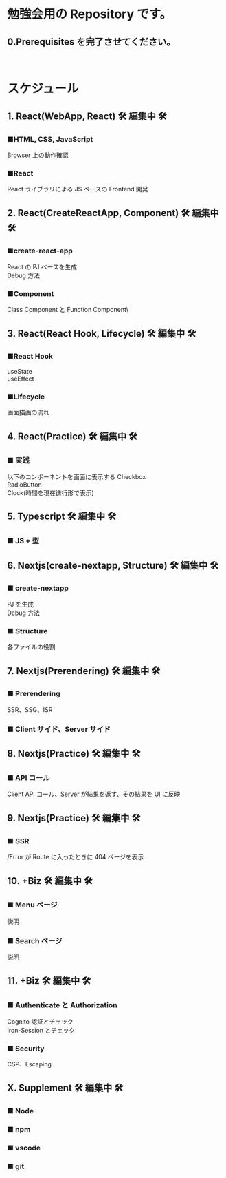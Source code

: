 # 勉強会用の Repository です。

## 0.Prerequisites を完了させてください。

<br/>

# スケジュール

## 1. React(WebApp, React) 🛠️ 編集中 🛠️

### ■HTML, CSS, JavaScript

Browser 上の動作確認

### ■React

React ライブラリによる JS ベースの Frontend 開発

## 2. React(CreateReactApp, Component) 🛠️ 編集中 🛠️

### ■create-react-app

React の PJ ベースを生成\
Debug 方法

### ■Component

Class Component と Function Component\

## 3. React(React Hook, Lifecycle) 🛠️ 編集中 🛠️

### ■React Hook

useState\
useEffect

### ■Lifecycle

画面描画の流れ

## 4. React(Practice) 🛠️ 編集中 🛠️

### ■ 実践

以下のコンポーネントを画面に表示する
Checkbox\
RadioButton\
Clock(時間を現在進行形で表示)

## 5. Typescript 🛠️ 編集中 🛠️

### ■ JS + 型

## 6. Nextjs(create-nextapp, Structure) 🛠️ 編集中 🛠️

### ■ create-nextapp

PJ を生成\
Debug 方法

### ■ Structure

各ファイルの役割

## 7. Nextjs(Prerendering) 🛠️ 編集中 🛠️

### ■ Prerendering

SSR、SSG、ISR

### ■ Client サイド、Server サイド

## 8. Nextjs(Practice) 🛠️ 編集中 🛠️

### ■ API コール

Client API コール、Server が結果を返す、その結果を UI に反映

## 9. Nextjs(Practice) 🛠️ 編集中 🛠️

### ■ SSR

/Error が Route に入ったときに 404 ページを表示

## 10. +Biz 🛠️ 編集中 🛠️

### ■ Menu ページ

説明

### ■ Search ページ

説明

## 11. +Biz 🛠️ 編集中 🛠️

### ■ Authenticate と Authorization

Cognito 認証とチェック\
Iron-Session とチェック

### ■ Security

CSP、Escaping

## X. Supplement 🛠️ 編集中 🛠️

### ■ Node

### ■ npm

### ■ vscode

### ■ git
